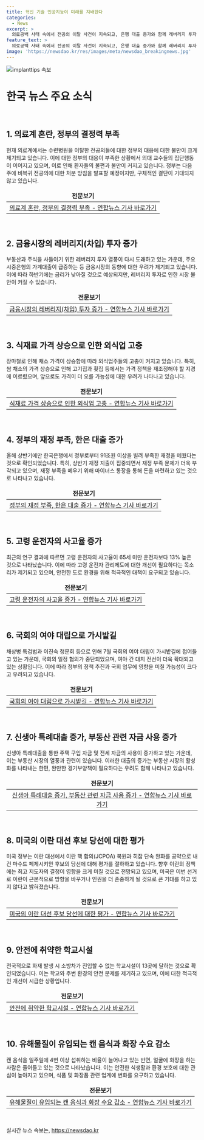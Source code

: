 ```yaml
---
title: 혁신 기술 인공지능이 미래를 지배한다
categories:
  - News
excerpt: >
  의료공백 사태 속에서 전공의 이탈 사건이 지속되고, 은행 대출 증가와 함께 레버리지 투자 열풍이 복귀 난이도 증가, 장마철 가격 상슨, 정부의 한은 대출 급증, 고령 운전자 사고 발생 증가 등의 사회 현상이 논의되고 있다. 또한 통조림과 캔 음식 먹는 빈도가 늘면서 화장하지 않는 사람이 늘고 있는 것으로 나타났다. 【참고 링크 : <https://www.yna.co.kr/view/AKR20240705138200530>, <https://www.yna.co.kr/view/AKR20240706043000002>, <https://www.yna.co.kr/view/AKR20240705125400030>, <https://www.yna.co.kr/view/AKR20240706043600002>, <https://www.yna.co.kr/view/AKR20240706034400002>, <https://www.yna.co.kr/view/AKR20240706039000001>, <https://www.yna.co.kr/view/AKR20240706030800003>, <https://www.yna.co.kr/view/AKR20240707001000071>, <https://www.yna.co.kr/view/AKR20240705117100004>, <https://www.yna.co.kr/view/AKR20240705100400530>】
feature_text: >
  의료공백 사태 속에서 전공의 이탈 사건이 지속되고, 은행 대출 증가와 함께 레버리지 투자 열풍이 복귀 난이도 증가, 장마철 가격 상슨, 정부의 한은 대출 급증, 고령 운전자 사고 발생 증가 등의 사회 현상이 논의되고 있다. 또한 통조림과 캔 음식 먹는 빈도가 늘면서 화장하지 않는 사람이 늘고 있는 것으로 나타났다. 【참고 링크 : <https://www.yna.co.kr/view/AKR20240705138200530>, <https://www.yna.co.kr/view/AKR20240706043000002>, <https://www.yna.co.kr/view/AKR20240705125400030>, <https://www.yna.co.kr/view/AKR20240706043600002>, <https://www.yna.co.kr/view/AKR20240706034400002>, <https://www.yna.co.kr/view/AKR20240706039000001>, <https://www.yna.co.kr/view/AKR20240706030800003>, <https://www.yna.co.kr/view/AKR20240707001000071>, <https://www.yna.co.kr/view/AKR20240705117100004>, <https://www.yna.co.kr/view/AKR20240705100400530>】
image: 'https://newsdao.kr/res/images/meta/newsdao_breakingnews.jpg'
---
```


<p><img src="https://newsdao.kr/res/images/meta/newsdao_breakingnews.jpg" alt="implanttips 속보" /></p>

<h1>한국 뉴스 주요 소식</h1>

<p data-ke-size="size16">&nbsp;</p>

<h2 data-ke-size="size26">1. 의료계 혼란, 정부의 결정력 부족</h2>

<p>현재 의료계에서는 수련병원을 이탈한 전공의들에 대한 정부의 대응에 대한 불만이 크게 제기되고 있습니다. 이에 대한 정부의 대응이 부족한 상황에서 의대 교수들의 집단행동이 이어지고 있으며, 이로 인해 환자들의 불편과 불만이 커지고 있습니다. 정부는 다음 주에 비복귀 전공의에 대한 처분 방침을 발표할 예정이지만, 구체적인 결단이 기대되지 않고 있습니다.</p>

<table>
    <thead>
        <tr>
            <td style="text-align: center; height: 17px;"><b>전문보기</b></td>
        </tr>
    </thead>
    <tbody>
        <tr>
            <td style="text-align: center; height: 17px;"><a href="https://www.yna.co.kr/view/AKR20240705138200530">의료계 혼란, 정부의 결정력 부족 - 연합뉴스 기사 바로가기</a></td>
        </tr>
    </tbody>
</table>

<p data-ke-size="size16">&nbsp;</p>

<h2 data-ke-size="size26">2. 금융시장의 레버리지(차입) 투자 증가</h2>

<p>부동산과 주식을 사들이기 위한 레버리지 투자 열풍이 다시 도래하고 있는 가운데, 주요 시중은행의 가계대출이 급증하는 등 금융시장의 동향에 대한 우려가 제기되고 있습니다. 이에 따라 하반기에는 금리가 낮아질 것으로 예상되지만, 레버리지 투자로 인한 시장 불안이 커질 수 있습니다.</p>

<table>
    <thead>
        <tr>
            <td style="text-align: center; height: 17px;"><b>전문보기</b></td>
        </tr>
    </thead>
    <tbody>
        <tr>
            <td style="text-align: center; height: 17px;"><a href="https://www.yna.co.kr/view/AKR20240706043000002">금융시장의 레버리지(차입) 투자 증가 - 연합뉴스 기사 바로가기</a></td>
        </tr>
    </tbody>
</table>

<p data-ke-size="size16">&nbsp;</p>

<h2 data-ke-size="size26">3. 식재료 가격 상승으로 인한 외식업 고충</h2>

<p>장마철로 인해 채소 가격이 상승함에 따라 외식업주들의 고충이 커지고 있습니다. 특히, 쌈 채소의 가격 상승으로 인해 고기집과 횟집 등에서는 가격 정책을 재조정해야 할 지경에 이르렀으며, 앞으로도 가격이 더 오를 가능성에 대한 우려가 나타나고 있습니다.</p>

<table>
    <thead>
        <tr>
            <td style="text-align: center; height: 17px;"><b>전문보기</b></td>
        </tr>
    </thead>
    <tbody>
        <tr>
            <td style="text-align: center; height: 17px;"><a href="https://www.yna.co.kr/view/AKR20240705125400030">식재료 가격 상승으로 인한 외식업 고충 - 연합뉴스 기사 바로가기</a></td>
        </tr>
    </tbody>
</table>

<p data-ke-size="size16">&nbsp;</p>

<h2 data-ke-size="size26">4. 정부의 재정 부족, 한은 대출 증가</h2>

<p>올해 상반기에만 한국은행에서 정부로부터 91조원 이상을 빌려 부족한 재정을 메웠다는 것으로 확인되었습니다. 특히, 상반기 재정 지출이 집중되면서 재정 부족 문제가 더욱 부각되고 있으며, 재정 부족을 메우기 위해 마이너스 통장을 통해 돈을 마련하고 있는 것으로 나타나고 있습니다.</p>

<table>
    <thead>
        <tr>
            <td style="text-align: center; height: 17px;"><b>전문보기</b></td>
        </tr>
    </thead>
    <tbody>
        <tr>
            <td style="text-align: center; height: 17px;"><a href="https://www.yna.co.kr/view/AKR20240706043600002">정부의 재정 부족, 한은 대출 증가 - 연합뉴스 기사 바로가기</a></td>
        </tr>
    </tbody>
</table>

<p data-ke-size="size16">&nbsp;</p>

<h2 data-ke-size="size26">5. 고령 운전자의 사고율 증가</h2>

<p>최근의 연구 결과에 따르면 고령 운전자의 사고율이 65세 미만 운전자보다 13% 높은 것으로 나타났습니다. 이에 따라 고령 운전자 관리제도에 대한 개선이 필요하다는 목소리가 제기되고 있으며, 안전한 도로 환경을 위해 적극적인 대책이 요구되고 있습니다.</p>

<table>
    <thead>
        <tr>
            <td style="text-align: center; height: 17px;"><b>전문보기</b></td>
        </tr>
    </thead>
    <tbody>
        <tr>
            <td style="text-align: center; height: 17px;"><a href="https://www.yna.co.kr/view/AKR20240706034400002">고령 운전자의 사고율 증가 - 연합뉴스 기사 바로가기</a></td>
        </tr>
    </tbody>
</table>

<p data-ke-size="size16">&nbsp;</p>

<h2 data-ke-size="size26">6. 국회의 여야 대립으로 가시밭길</h2>

<p>채상병 특검법과 이진숙 청문회 등으로 인해 7월 국회의 여야 대립이 가시밭길에 접어들고 있는 가운데, 국회의 일정 협의가 중단되었으며, 여야 간 대치 전선이 더욱 확대되고 있는 상황입니다. 이에 따라 정부의 정책 추진과 국회 업무에 영향을 미칠 가능성이 크다고 우려되고 있습니다.</p>

<table>
    <thead>
        <tr>
            <td style="text-align: center; height: 17px;"><b>전문보기</b></td>
        </tr>
    </thead>
    <tbody>
        <tr>
            <td style="text-align: center; height: 17px;"><a href="https://www.yna.co.kr/view/AKR20240706039000001">국회의 여야 대립으로 가시밭길 - 연합뉴스 기사 바로가기</a></td>
        </tr>
    </tbody>
</table>

<p data-ke-size="size16">&nbsp;</p>

<h2 data-ke-size="size26">7. 신생아 특례대출 증가, 부동산 관련 자금 사용 증가</h2>

<p>신생아 특례대출을 통한 주택 구입 자금 및 전세 자금의 사용이 증가하고 있는 가운데, 이는 부동산 시장의 열풍과 관련이 있습니다. 이러한 대출의 증가는 부동산 시장의 활성화를 나타내는 한편, 완만한 경기부양책이 필요하다는 우려도 함께 나타나고 있습니다.</p>

<table>
    <thead>
        <tr>
            <td style="text-align: center; height: 17px;"><b>전문보기</b></td>
        </tr>
    </thead>
    <tbody>
        <tr>
            <td style="text-align: center; height: 17px;"><a href="https://www.yna.co.kr/view/AKR20240706030800003">신생아 특례대출 증가, 부동산 관련 자금 사용 증가 - 연합뉴스 기사 바로가기</a></td>
        </tr>
    </tbody>
</table>

<p data-ke-size="size16">&nbsp;</p>

<h2 data-ke-size="size26">8. 미국의 이란 대선 후보 당선에 대한 평가</h2>

<p>미국 정부는 이란 대선에서 이란 핵 합의(JCPOA) 복원과 히잡 단속 완화를 공약으로 내건 마수드 페제시키안 후보의 당선에 대해 평가를 절하하고 있습니다. 향후 이란의 정책에는 최고 지도자의 결정이 영향을 크게 미칠 것으로 전망되고 있으며, 미국은 이번 선거로 이란이 근본적으로 방향을 바꾸거나 인권을 더 존중하게 될 것으로 큰 기대를 하고 있지 않다고 밝혀졌습니다.</p>

<table>
    <thead>
        <tr>
            <td style="text-align: center; height: 17px;"><b>전문보기</b></td>
        </tr>
    </thead>
    <tbody>
        <tr>
            <td style="text-align: center; height: 17px;"><a href="https://www.yna.co.kr/view/AKR20240707001000071">미국의 이란 대선 후보 당선에 대한 평가 - 연합뉴스 기사 바로가기</a></td>
        </tr>
    </tbody>
</table>

<p data-ke-size="size16">&nbsp;</p>

<h2 data-ke-size="size26">9. 안전에 취약한 학교시설</h2>

<p>전국적으로 화재 발생 시 소방차가 진입할 수 없는 학교시설이 13곳에 달하는 것으로 확인되었습니다. 이는 학교와 주변 환경의 안전 문제를 제기하고 있으며, 이에 대한 적극적인 개선이 시급한 상황입니다.</p>

<table>
    <thead>
        <tr>
            <td style="text-align: center; height: 17px;"><b>전문보기</b></td>
        </tr>
    </thead>
    <tbody>
        <tr>
            <td style="text-align: center; height: 17px;"><a href="https://www.yna.co.kr/view/AKR20240705117100004">안전에 취약한 학교시설 - 연합뉴스 기사 바로가기</a></td>
        </tr>
    </tbody>
</table>

<p data-ke-size="size16">&nbsp;</p>

<h2 data-ke-size="size26">10. 유해물질이 유입되는 캔 음식과 화장 수요 감소</h2>

<p>캔 음식을 일주일에 4번 이상 섭취하는 비율이 늘어나고 있는 반면, 얼굴에 화장을 하는 사람은 줄어들고 있는 것으로 나타났습니다. 이는 안전한 식생활과 환경 보호에 대한 관심이 높아지고 있으며, 식품 및 화장품 관련 업계에 변화를 요구하고 있습니다.</p>

<table>
    <thead>
        <tr>
            <td style="text-align: center; height: 17px;"><b>전문보기</b></td>
        </tr>
    </thead>
    <tbody>
        <tr>
            <td style="text-align: center; height: 17px;"><a href="https://www.yna.co.kr/view/AKR20240705100400530">유해물질이 유입되는 캔 음식과 화장 수요 감소 - 연합뉴스 기사 바로가기</a></td>
        </tr>
    </tbody>
</table>

<p data-ke-size="size16">&nbsp;</p>
실시간 뉴스 속보는, <a href="https://newsdao.kr" rel="dofollow">https://newsdao.kr</a>


